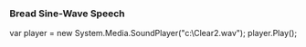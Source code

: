 ### Bread Sine-Wave Speech


var player = new System.Media.SoundPlayer("c:\\Clear2.wav");
player.Play();

